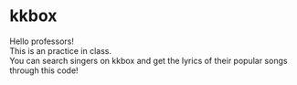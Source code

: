 # kkbox
Hello professors! <br>
This is an practice in class. <br>
You can search singers on kkbox and get the lyrics of their popular songs through this code!